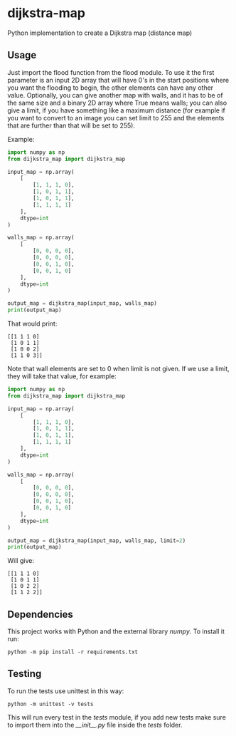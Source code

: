# dijkstra-map

Python implementation to create a Dijkstra map (distance map)

## Usage

Just import the flood function from the flood module. To use it the first 
parameter is an input 2D array that will have 0's in the
start positions where you want the flooding to begin, the other elements can
have any other value. Optionally, you can give another map with walls, and it
has to be of the same size and a binary 2D array where True means walls; you
can also give a limit, if you have something like a maximum distance (for
example if you want to convert to an image you can set limit to 255 and the 
elements that are further than that will be set to 255).

Example:

```python
import numpy as np
from dijkstra_map import dijkstra_map

input_map = np.array(
    [
        [1, 1, 1, 0],
        [1, 0, 1, 1],
        [1, 0, 1, 1],
        [1, 1, 1, 1]
    ],
    dtype=int
)

walls_map = np.array(
    [
        [0, 0, 0, 0],
        [0, 0, 0, 0],
        [0, 0, 1, 0],
        [0, 0, 1, 0]
    ],
    dtype=int
)

output_map = dijkstra_map(input_map, walls_map)
print(output_map)
```

That would print:

```
[[1 1 1 0]
 [1 0 1 1]
 [1 0 0 2]
 [1 1 0 3]]
```

Note that wall elements are set to 0 when limit is not given. If we use a limit,
they will take that value, for example:

```python
import numpy as np
from dijkstra_map import dijkstra_map

input_map = np.array(
    [
        [1, 1, 1, 0],
        [1, 0, 1, 1],
        [1, 0, 1, 1],
        [1, 1, 1, 1]
    ],
    dtype=int
)

walls_map = np.array(
    [
        [0, 0, 0, 0],
        [0, 0, 0, 0],
        [0, 0, 1, 0],
        [0, 0, 1, 0]
    ],
    dtype=int
)

output_map = dijkstra_map(input_map, walls_map, limit=2)
print(output_map)
```

Will give:

```
[[1 1 1 0]
 [1 0 1 1]
 [1 0 2 2]
 [1 1 2 2]]
```

## Dependencies

This project works with Python and the external library _numpy_.
To install it run:

`python -m pip install -r requirements.txt`

## Testing

To run the tests use unittest in this way:

`python -m unittest -v tests`

This will run every test in the _tests_ module, if you add new tests make sure
to import them into the _\_\_init\_\_.py_ file inside the _tests_ folder.